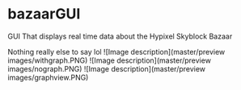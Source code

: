 # bazaarGUI
GUI That displays real time data about the Hypixel Skyblock Bazaar

Nothing really else to say lol
![Image description](master/preview images/withgraph.PNG)
![Image description](master/preview images/nograph.PNG)
![Image description](master/preview images/graphview.PNG)
